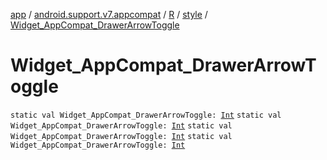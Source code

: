 [app](../../../index.md) / [android.support.v7.appcompat](../../index.md) / [R](../index.md) / [style](index.md) / [Widget_AppCompat_DrawerArrowToggle](.)

# Widget_AppCompat_DrawerArrowToggle

`static val Widget_AppCompat_DrawerArrowToggle: `[`Int`](https://kotlinlang.org/api/latest/jvm/stdlib/kotlin/-int/index.html)
`static val Widget_AppCompat_DrawerArrowToggle: `[`Int`](https://kotlinlang.org/api/latest/jvm/stdlib/kotlin/-int/index.html)
`static val Widget_AppCompat_DrawerArrowToggle: `[`Int`](https://kotlinlang.org/api/latest/jvm/stdlib/kotlin/-int/index.html)
`static val Widget_AppCompat_DrawerArrowToggle: `[`Int`](https://kotlinlang.org/api/latest/jvm/stdlib/kotlin/-int/index.html)